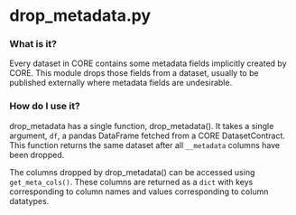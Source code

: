 # drop_metadata.py

### What is it?
Every dataset in CORE contains some metadata fields implicitly created by CORE. This module drops those fields from a dataset, usually to be published externally where metadata fields are undesirable.

### How do I use it?
drop_metadata has a single function, drop_metadata(). It takes a single argument, `df`, a pandas DataFrame fetched from a CORE DatasetContract. This function returns the same dataset after all `__metadata` columns have been dropped.

The columns dropped by drop_metadata() can be accessed using `get_meta_cols()`.  These columns are returned as a `dict` with keys corresponding to column names and values corresponding to column datatypes.